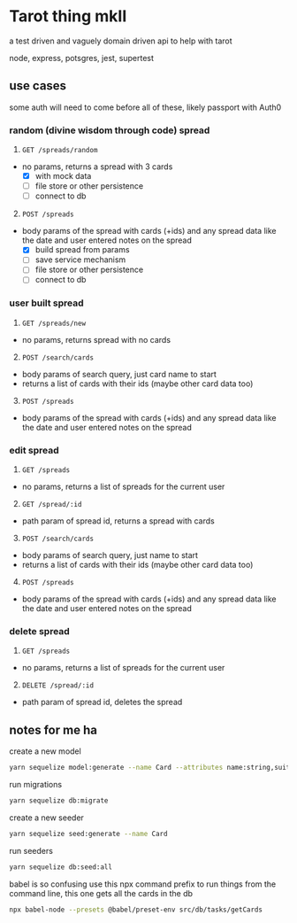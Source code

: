 # Tarot thing mkII

a test driven and vaguely domain driven api to help with tarot

node, express, potsgres, jest, supertest


## use cases

some auth will need to come before all of these, likely passport with Auth0

### random (divine wisdom through code) spread

1. `GET /spreads/random`
  - no params, returns a spread with 3 cards
    - [x] with mock data
    - [ ] file store or other persistence
    - [ ] connect to db
2. `POST /spreads`
  - body params of the spread with cards (+ids) and any spread data like the date and user entered notes on the spread
    - [x] build spread from params
    - [ ] save service mechanism
    - [ ] file store or other persistence
    - [ ] connect to db

### user built spread

1. `GET /spreads/new`
  - no params, returns spread with no cards
2. `POST /search/cards`
  - body params of search query, just card name to start
  - returns a list of cards with their ids (maybe other card data too)
3. `POST /spreads`
  - body params of the spread with cards (+ids) and any spread data like the date and user entered notes on the spread

### edit spread

1. `GET /spreads`
  - no params, returns a list of spreads for the current user
2. `GET /spread/:id`
  - path param of spread id, returns a spread with cards
3. `POST /search/cards`
  - body params of search query, just name to start
  - returns a list of cards with their ids (maybe other card data too)
4. `POST /spreads`
  - body params of the spread with cards (+ids) and any spread data like the date and user entered notes on the spread

### delete spread
1. `GET /spreads`
  - no params, returns a list of spreads for the current user
2. `DELETE /spread/:id`
  - path param of spread id, deletes the spread

## notes for me ha

create a new model
```sh
yarn sequelize model:generate --name Card --attributes name:string,suit:string,number:integer
```

run migrations
```sh
yarn sequelize db:migrate
```

create a new seeder
```sh
yarn sequelize seed:generate --name Card
```

run seeders
```sh
yarn sequelize db:seed:all
```

babel is so confusing use this npx command prefix to run things from the command line, this one gets all the cards in the db
```sh
npx babel-node --presets @babel/preset-env src/db/tasks/getCards
```